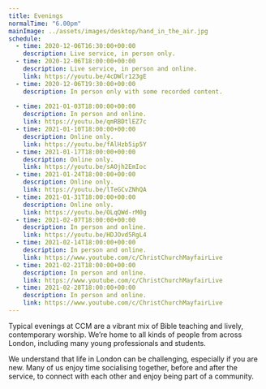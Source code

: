 ```yaml
---
title: Evenings
normalTime: "6.00pm"
mainImage: ../assets/images/desktop/hand_in_the_air.jpg
schedule:
  - time: 2020-12-06T16:30:00+00:00
    description: Live service, in person only.
  - time: 2020-12-06T18:00:00+00:00
    description: Live service, in person and online.
    link: https://youtu.be/4cDWlr123gE
  - time: 2020-12-06T19:30:00+00:00
    description: In person only with some recorded content.
  
  - time: 2021-01-03T18:00:00+00:00
    description: In person and online.
    link: https://youtu.be/qmRBDtlEZ7c
  - time: 2021-01-10T18:00:00+00:00
    description: Online only.
    link: https://youtu.be/fAlHzb5ip5Y
  - time: 2021-01-17T18:00:00+00:00
    description: Online only.
    link: https://youtu.be/sAOjh2EmIoc
  - time: 2021-01-24T18:00:00+00:00
    description: Online only.
    link: https://youtu.be/lTeGCvZNhQA
  - time: 2021-01-31T18:00:00+00:00
    description: Online only.
    link: https://youtu.be/OLqQWd-rM0g
  - time: 2021-02-07T18:00:00+00:00
    description: In person and online.
    link: https://youtu.be/HDJOvd5RgL4
  - time: 2021-02-14T18:00:00+00:00
    description: In person and online.
    link: https://www.youtube.com/c/ChristChurchMayfairLive
  - time: 2021-02-21T18:00:00+00:00
    description: In person and online.
    link: https://www.youtube.com/c/ChristChurchMayfairLive
  - time: 2021-02-28T18:00:00+00:00
    description: In person and online.
    link: https://www.youtube.com/c/ChristChurchMayfairLive    
---
```

Typical evenings at CCM are a vibrant mix of Bible teaching and lively, contemporary worship. We’re home to all kinds of people from across London, including many young professionals and students.

We understand that life in London can be challenging, especially if you are new. Many of us enjoy time socialising together, before and after the service, to connect with each other and enjoy being part of a community.
